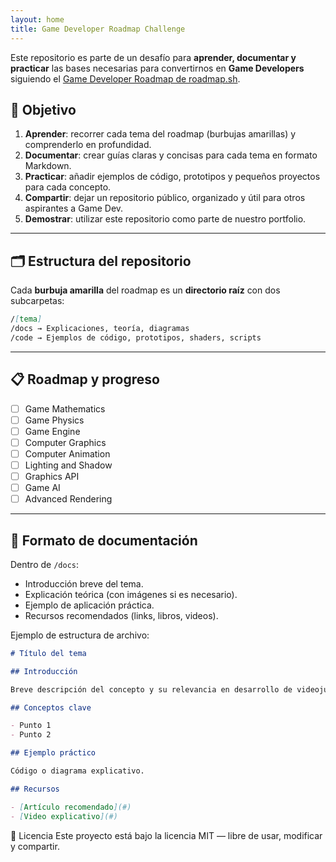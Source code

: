 ```yaml
---
layout: home
title: Game Developer Roadmap Challenge
---
```


Este repositorio es parte de un desafío para **aprender, documentar y practicar** las bases necesarias para convertirnos en **Game Developers** siguiendo el [Game Developer Roadmap de roadmap.sh](https://roadmap.sh/game-developer).

## 📌 Objetivo

1. **Aprender**: recorrer cada tema del roadmap (burbujas amarillas) y comprenderlo en profundidad.
2. **Documentar**: crear guías claras y concisas para cada tema en formato Markdown.
3. **Practicar**: añadir ejemplos de código, prototipos y pequeños proyectos para cada concepto.
4. **Compartir**: dejar un repositorio público, organizado y útil para otros aspirantes a Game Dev.
5. **Demostrar**: utilizar este repositorio como parte de nuestro portfolio.

---

## 🗂 Estructura del repositorio

Cada **burbuja amarilla** del roadmap es un **directorio raíz** con dos subcarpetas:

```markdown
/[tema]
/docs → Explicaciones, teoría, diagramas
/code → Ejemplos de código, prototipos, shaders, scripts
```

---

## 📋 Roadmap y progreso

- [ ] Game Mathematics
- [ ] Game Physics
- [ ] Game Engine
- [ ] Computer Graphics
- [ ] Computer Animation
- [ ] Lighting and Shadow
- [ ] Graphics API
- [ ] Game AI
- [ ] Advanced Rendering

---

## 📖 Formato de documentación

Dentro de `/docs`:

- Introducción breve del tema.
- Explicación teórica (con imágenes si es necesario).
- Ejemplo de aplicación práctica.
- Recursos recomendados (links, libros, videos).

Ejemplo de estructura de archivo:

```markdown
# Título del tema

## Introducción

Breve descripción del concepto y su relevancia en desarrollo de videojuegos.

## Conceptos clave

- Punto 1
- Punto 2

## Ejemplo práctico

Código o diagrama explicativo.

## Recursos

- [Artículo recomendado](#)
- [Video explicativo](#)
```

📜 Licencia
Este proyecto está bajo la licencia MIT — libre de usar, modificar y compartir.

